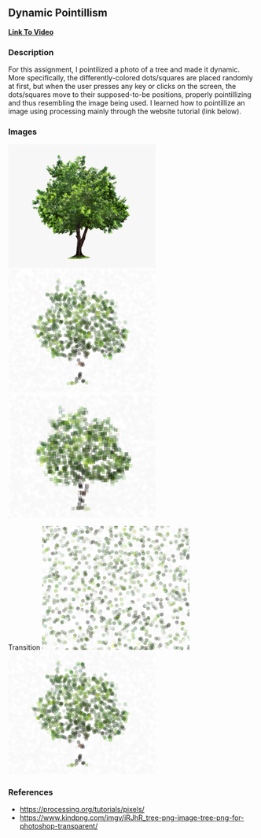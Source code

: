 ## Dynamic Pointillism

**[Link To Video](https://youtu.be/1ViR6w8pGng)**

### Description
For this assignment, I pointilized a photo of a tree and made it dynamic. More specifically, the differently-colored dots/squares are placed randomly at first, but when the user presses any key or clicks on the screen, the dots/squares move to their supposed-to-be positions, properly pointillizing and thus resembling the image being used. 
I learned how to pointillize an image using processing mainly through the website tutorial (link below). 


### Images
<img src="./img.png" width="300"> <img src="./img2.png" width="300"> <img src="./img3.png" width="300">

Transition
<img src="./img4.png" width="300"> <img src="./img2.png" width="300">

### References
- https://processing.org/tutorials/pixels/
- https://www.kindpng.com/imgv/iRJhR_tree-png-image-tree-png-for-photoshop-transparent/

